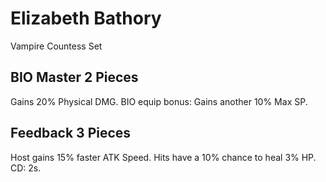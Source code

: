 # Elizabeth Bathory

Vampire Countess Set

## BIO Master 2 Pieces

Gains 20% Physical DMG.
BIO equip bonus: Gains another 10% Max SP.

## Feedback 3 Pieces

Host gains 15% faster ATK Speed. Hits have a 10% chance to heal 3% HP. CD: 2s.